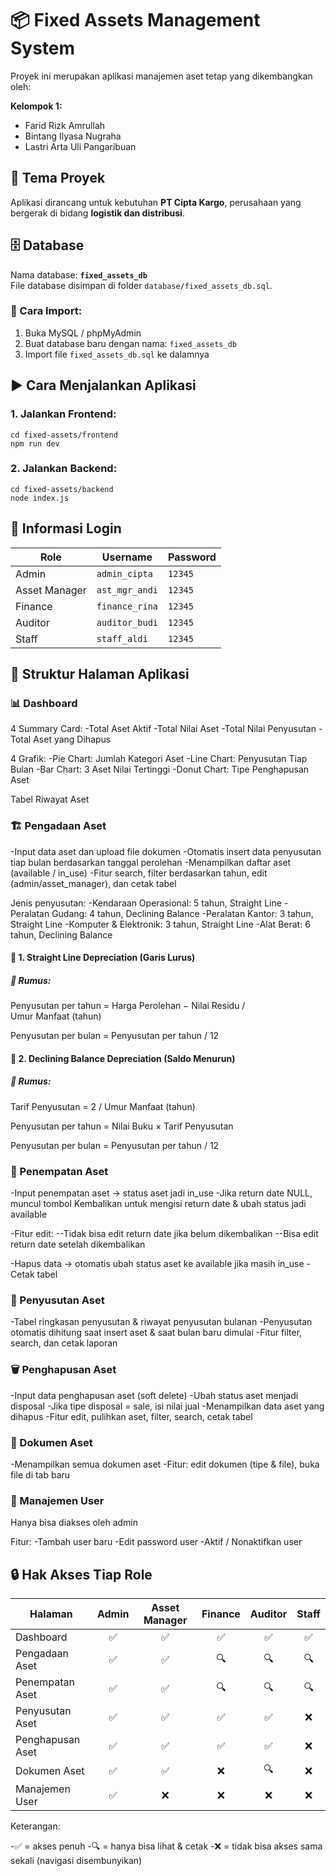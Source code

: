 # 📦 Fixed Assets Management System

Proyek ini merupakan aplikasi manajemen aset tetap yang dikembangkan oleh:

**Kelompok 1:**
- Farid Rizk Amrullah  
- Bintang Ilyasa Nugraha  
- Lastri Arta Uli Pangaribuan

## 🏢 Tema Proyek
Aplikasi dirancang untuk kebutuhan **PT Cipta Kargo**, perusahaan yang bergerak di bidang **logistik dan distribusi**.

## 🗄️ Database
Nama database: **`fixed_assets_db`**  
File database disimpan di folder `database/fixed_assets_db.sql`.

### 🎯 Cara Import:
1. Buka MySQL / phpMyAdmin
2. Buat database baru dengan nama: `fixed_assets_db`
3. Import file `fixed_assets_db.sql` ke dalamnya

## ▶️ Cara Menjalankan Aplikasi

### 1. Jalankan **Frontend**:
```
cd fixed-assets/frontend
npm run dev
```

### 2. Jalankan **Backend**:
```
cd fixed-assets/backend
node index.js
```

## 🔐 Informasi Login
| Role          | Username       | Password |
| ------------- | -------------- | -------- |
| Admin         | `admin_cipta`  | `12345`  |
| Asset Manager | `ast_mgr_andi` | `12345`  |
| Finance       | `finance_rina` | `12345`  |
| Auditor       | `auditor_budi` | `12345`  |
| Staff         | `staff_aldi`   | `12345`  |

## 🧭 Struktur Halaman Aplikasi
### 📊 Dashboard
4 Summary Card:
-Total Aset Aktif
-Total Nilai Aset
-Total Nilai Penyusutan
-Total Aset yang Dihapus

4 Grafik:
-Pie Chart: Jumlah Kategori Aset
-Line Chart: Penyusutan Tiap Bulan
-Bar Chart: 3 Aset Nilai Tertinggi
-Donut Chart: Tipe Penghapusan Aset

Tabel Riwayat Aset

### 🏗️ Pengadaan Aset
-Input data aset dan upload file dokumen
-Otomatis insert data penyusutan tiap bulan berdasarkan tanggal perolehan
-Menampilkan daftar aset (available / in_use)
-Fitur search, filter berdasarkan tahun, edit (admin/asset_manager), dan cetak tabel

Jenis penyusutan:
-Kendaraan Operasional: 5 tahun, Straight Line
-Peralatan Gudang: 4 tahun, Declining Balance
-Peralatan Kantor: 3 tahun, Straight Line
-Komputer & Elektronik: 3 tahun, Straight Line
-Alat Berat: 6 tahun, Declining Balance

#### 📘 1. Straight Line Depreciation (Garis Lurus)
##### 🧮 Rumus:
Penyusutan per tahun = Harga Perolehan − Nilai Residu / Umur Manfaat (tahun)

Penyusutan per bulan = Penyusutan per tahun / 12


#### 📘 2. Declining Balance Depreciation (Saldo Menurun)
##### 🧮 Rumus:
Tarif Penyusutan = 2 / Umur Manfaat (tahun)

Penyusutan per tahun = Nilai Buku × Tarif Penyusutan

Penyusutan per bulan = Penyusutan per tahun / 12

### 🧾 Penempatan Aset
-Input penempatan aset → status aset jadi in_use
-Jika return date NULL, muncul tombol Kembalikan untuk mengisi return date & ubah status jadi available

-Fitur edit:
--Tidak bisa edit return date jika belum dikembalikan
--Bisa edit return date setelah dikembalikan

-Hapus data → otomatis ubah status aset ke available jika masih in_use
-Cetak tabel

### 🧮 Penyusutan Aset
-Tabel ringkasan penyusutan & riwayat penyusutan bulanan
-Penyusutan otomatis dihitung saat insert aset & saat bulan baru dimulai
-Fitur filter, search, dan cetak laporan

### 🗑️ Penghapusan Aset
-Input data penghapusan aset (soft delete)
-Ubah status aset menjadi disposal
-Jika tipe disposal = sale, isi nilai jual
-Menampilkan data aset yang dihapus
-Fitur edit, pulihkan aset, filter, search, cetak tabel

### 📂 Dokumen Aset
-Menampilkan semua dokumen aset
-Fitur: edit dokumen (tipe & file), buka file di tab baru

### 👤 Manajemen User
Hanya bisa diakses oleh admin

Fitur:
-Tambah user baru
-Edit password user
-Aktif / Nonaktifkan user

## 🔒 Hak Akses Tiap Role
| Halaman          | Admin | Asset Manager | Finance | Auditor | Staff |
| ---------------- | :---: | :-----------: | :-----: | :-----: | :---: |
| Dashboard        |   ✅   |       ✅       |    ✅    |    ✅    |   ✅   |
| Pengadaan Aset   |   ✅   |       ✅       |    🔍   |    🔍   |   🔍  |
| Penempatan Aset  |   ✅   |       ✅       |    🔍   |    🔍   |   🔍  |
| Penyusutan Aset  |   ✅   |       ✅       |    ✅    |    ✅    |   ❌   |
| Penghapusan Aset |   ✅   |       ✅       |    ✅    |    ✅    |   ❌   |
| Dokumen Aset     |   ✅   |       ✅       |    ❌    |    🔍   |   ❌   |
| Manajemen User   |   ✅   |       ❌       |    ❌    |    ❌    |   ❌   |

Keterangan:

-✅ = akses penuh
-🔍 = hanya bisa lihat & cetak
-❌ = tidak bisa akses sama sekali (navigasi disembunyikan)
